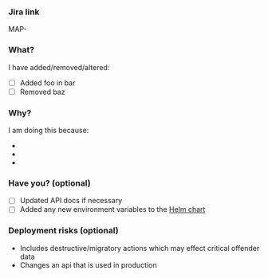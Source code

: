 ### Jira link

MAP-<TODO>

### What?

I have added/removed/altered:

- [ ] Added foo in bar
- [ ] Removed baz

### Why?

I am doing this because:

-
-
-

### Have you? (optional)

- [ ] Updated API docs if necessary	
- [ ] Added any new environment variables to the [Helm chart](https://github.com/ministryofjustice/hmpps-book-secure-move-api/tree/main/helm_deploy)

### Deployment risks (optional)

- Includes destructive/migratory actions which may effect critical offender data
- Changes an api that is used in production

